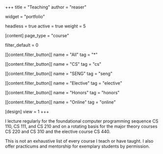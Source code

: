 +++
title = "Teaching"
author = "reaser"

widget = "portfolio"

headless = true
active = true
weight = 5

[content]
  page_type = "course"

  filter_default = 0

  [[content.filter_button]]
    name = "All"
    tag = "*"

  [[content.filter_button]]
    name = "CS"
    tag = "cs"

  [[content.filter_button]]
    name = "SENG"
    tag = "seng"

  [[content.filter_button]]
    name = "Elective"
    tag = "elective"

  [[content.filter_button]]
    name = "Honors"
    tag = "honors"

  [[content.filter_button]]
    name = "Online"
    tag = "online"

[design]
  view = 1
+++

I lecture regularly for the foundational computer programming sequence CS 110, CS 111, and CS 210 and on a rotating basis for the major theory courses CS 220 and CS 310 and the elective course CS 440.

This is not an exhaustive list of every course I teach or have taught. I also offer practicums and mentorship for exemplary students by permission.
